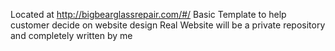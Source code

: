 Located at http://bigbearglassrepair.com/#/
Basic Template to help customer decide on website design
Real Website will be a private repository and completely written by me

